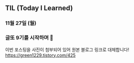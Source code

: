 ## TIL (Today I Learned)

### 11월 27일 (월)    
### 글또 9기를 시작하며 🚀    
이번 포스팅을 사진이 첨부되어 있어 원본 블로그 링크로 대체합니다!   
https://green1229.tistory.com/425    